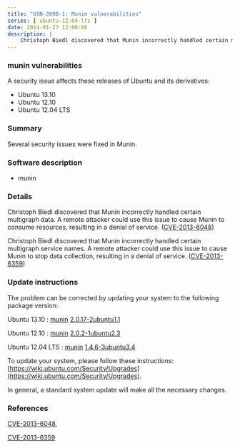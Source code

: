 ```yaml
---
title: "USN-2090-1: Munin vulnerabilities"
series: [ ubuntu-12.04-lts ]
date: 2014-01-27 12:00:00
description: |
    Christoph Biedl discovered that Munin incorrectly handled certain multigraph data. A remote attacker could use this issue to cause Munin to consume resources, resulting in a denial of service. ([CVE-2013-6048](http://people.ubuntu.com/~ubuntu-security/cve/CVE-2013-6048))
--- 
```

 
### munin vulnerabilities

A security issue affects these releases of Ubuntu and its derivatives:

* Ubuntu 13.10
* Ubuntu 12.10
* Ubuntu 12.04 LTS

### Summary

Several security issues were fixed in Munin. 

### Software description

* munin 

### Details

Christoph Biedl discovered that Munin incorrectly handled certain multigraph data. A remote attacker could use this issue to cause Munin to consume resources, resulting in a denial of service. ([CVE-2013-6048](http://people.ubuntu.com/~ubuntu-security/cve/CVE-2013-6048))

Christoph Biedl discovered that Munin incorrectly handled certain multigraph service names. A remote attacker could use this issue to cause Munin to stop data collection, resulting in a denial of service. ([CVE-2013-6359](http://people.ubuntu.com/~ubuntu-security/cve/CVE-2013-6359)) 

### Update instructions

The problem can be corrected by updating your system to the following package version:

Ubuntu 13.10
 : [munin](https://launchpad.net/ubuntu/+source/munin) <span> [2.0.17-2ubuntu1.1](https://launchpad.net/ubuntu/+source/munin/2.0.17-2ubuntu1.1) </span> 

Ubuntu 12.10
 : [munin](https://launchpad.net/ubuntu/+source/munin) <span> [2.0.2-1ubuntu2.3](https://launchpad.net/ubuntu/+source/munin/2.0.2-1ubuntu2.3) </span> 

Ubuntu 12.04 LTS
 : [munin](https://launchpad.net/ubuntu/+source/munin) <span> [1.4.6-3ubuntu3.4](https://launchpad.net/ubuntu/+source/munin/1.4.6-3ubuntu3.4) </span> 

To update your system, please follow these instructions: [https://wiki.ubuntu.com/Security/Upgrades](https://wiki.ubuntu.com/Security/Upgrades).

In general, a standard system update will make all the necessary changes. 

### References

 [CVE-2013-6048](http://people.ubuntu.com/~ubuntu-security/cve/CVE-2013-6048), 

 [CVE-2013-6359](http://people.ubuntu.com/~ubuntu-security/cve/CVE-2013-6359)
 
